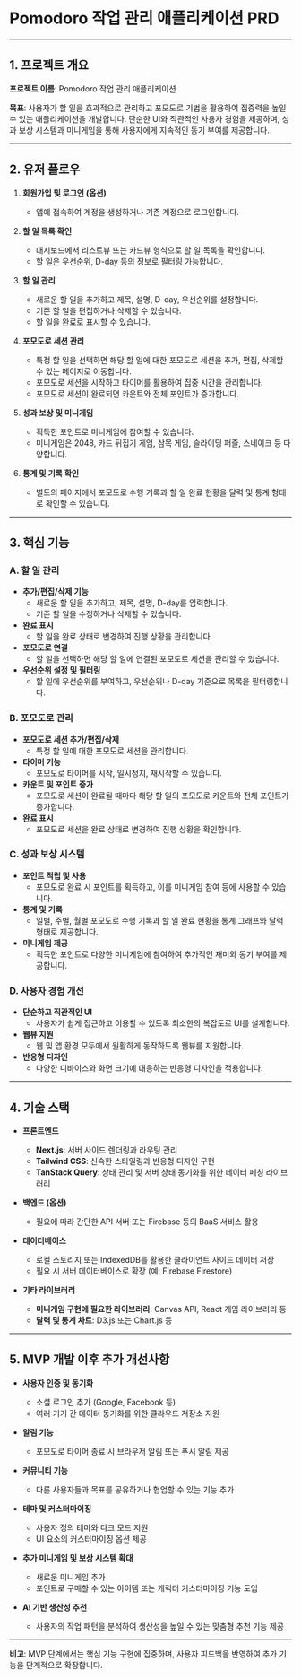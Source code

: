 # **Pomodoro 작업 관리 애플리케이션 PRD**

---

## **1. 프로젝트 개요**

**프로젝트 이름**: Pomodoro 작업 관리 애플리케이션

**목표**: 사용자가 할 일을 효과적으로 관리하고 포모도로 기법을 활용하여 집중력을 높일 수 있는 애플리케이션을 개발합니다. 단순한 UI와 직관적인 사용자 경험을 제공하며, 성과 보상 시스템과 미니게임을 통해 사용자에게 지속적인 동기 부여를 제공합니다.

---

## **2. 유저 플로우**

1. **회원가입 및 로그인 (옵션)**
    - 앱에 접속하여 계정을 생성하거나 기존 계정으로 로그인합니다.

2. **할 일 목록 확인**
    - 대시보드에서 리스트뷰 또는 카드뷰 형식으로 할 일 목록을 확인합니다.
    - 할 일은 우선순위, D-day 등의 정보로 필터링 가능합니다.

3. **할 일 관리**
    - 새로운 할 일을 추가하고 제목, 설명, D-day, 우선순위를 설정합니다.
    - 기존 할 일을 편집하거나 삭제할 수 있습니다.
    - 할 일을 완료로 표시할 수 있습니다.

4. **포모도로 세션 관리**
    - 특정 할 일을 선택하면 해당 할 일에 대한 포모도로 세션을 추가, 편집, 삭제할 수 있는 페이지로 이동합니다.
    - 포모도로 세션을 시작하고 타이머를 활용하여 집중 시간을 관리합니다.
    - 포모도로 세션이 완료되면 카운트와 전체 포인트가 증가합니다.

5. **성과 보상 및 미니게임**
    - 획득한 포인트로 미니게임에 참여할 수 있습니다.
    - 미니게임은 2048, 카드 뒤집기 게임, 삼목 게임, 슬라이딩 퍼즐, 스네이크 등 다양합니다.

6. **통계 및 기록 확인**
    - 별도의 페이지에서 포모도로 수행 기록과 할 일 완료 현황을 달력 및 통계 형태로 확인할 수 있습니다.

---

## **3. 핵심 기능**

### **A. 할 일 관리**

- **추가/편집/삭제 기능**
    - 새로운 할 일을 추가하고, 제목, 설명, D-day를 입력합니다.
    - 기존 할 일을 수정하거나 삭제할 수 있습니다.
- **완료 표시**
    - 할 일을 완료 상태로 변경하여 진행 상황을 관리합니다.
- **포모도로 연결**
    - 할 일을 선택하면 해당 할 일에 연결된 포모도로 세션을 관리할 수 있습니다.
- **우선순위 설정 및 필터링**
    - 할 일에 우선순위를 부여하고, 우선순위나 D-day 기준으로 목록을 필터링합니다.

### **B. 포모도로 관리**

- **포모도로 세션 추가/편집/삭제**
    - 특정 할 일에 대한 포모도로 세션을 관리합니다.
- **타이머 기능**
    - 포모도로 타이머를 시작, 일시정지, 재시작할 수 있습니다.
- **카운트 및 포인트 증가**
    - 포모도로 세션이 완료될 때마다 해당 할 일의 포모도로 카운트와 전체 포인트가 증가합니다.
- **완료 표시**
    - 포모도로 세션을 완료 상태로 변경하여 진행 상황을 확인합니다.

### **C. 성과 보상 시스템**

- **포인트 적립 및 사용**
    - 포모도로 완료 시 포인트를 획득하고, 이를 미니게임 참여 등에 사용할 수 있습니다.
- **통계 및 기록**
    - 일별, 주별, 월별 포모도로 수행 기록과 할 일 완료 현황을 통계 그래프와 달력 형태로 제공합니다.
- **미니게임 제공**
    - 획득한 포인트로 다양한 미니게임에 참여하여 추가적인 재미와 동기 부여를 제공합니다.

### **D. 사용자 경험 개선**

- **단순하고 직관적인 UI**
    - 사용자가 쉽게 접근하고 이용할 수 있도록 최소한의 복잡도로 UI를 설계합니다.
- **웹뷰 지원**
    - 웹 및 앱 환경 모두에서 원활하게 동작하도록 웹뷰를 지원합니다.
- **반응형 디자인**
    - 다양한 디바이스와 화면 크기에 대응하는 반응형 디자인을 적용합니다.

---

## **4. 기술 스택**

- **프론트엔드**
    - **Next.js**: 서버 사이드 렌더링과 라우팅 관리
    - **Tailwind CSS**: 신속한 스타일링과 반응형 디자인 구현
    - **TanStack Query**: 상태 관리 및 서버 상태 동기화를 위한 데이터 페칭 라이브러리

- **백엔드 (옵션)**
    - 필요에 따라 간단한 API 서버 또는 Firebase 등의 BaaS 서비스 활용

- **데이터베이스**
    - 로컬 스토리지 또는 IndexedDB를 활용한 클라이언트 사이드 데이터 저장
    - 필요 시 서버 데이터베이스로 확장 (예: Firebase Firestore)

- **기타 라이브러리**
    - **미니게임 구현에 필요한 라이브러리**: Canvas API, React 게임 라이브러리 등
    - **달력 및 통계 차트**: D3.js 또는 Chart.js 등

---

## **5. MVP 개발 이후 추가 개선사항**

- **사용자 인증 및 동기화**
    - 소셜 로그인 추가 (Google, Facebook 등)
    - 여러 기기 간 데이터 동기화를 위한 클라우드 저장소 지원

- **알림 기능**
    - 포모도로 타이머 종료 시 브라우저 알림 또는 푸시 알림 제공

- **커뮤니티 기능**
    - 다른 사용자들과 목표를 공유하거나 협업할 수 있는 기능 추가

- **테마 및 커스터마이징**
    - 사용자 정의 테마와 다크 모드 지원
    - UI 요소의 커스터마이징 옵션 제공

- **추가 미니게임 및 보상 시스템 확대**
    - 새로운 미니게임 추가
    - 포인트로 구매할 수 있는 아이템 또는 캐릭터 커스터마이징 기능 도입

- **AI 기반 생산성 추천**
    - 사용자의 작업 패턴을 분석하여 생산성을 높일 수 있는 맞춤형 추천 기능 제공

---

**비고**: MVP 단계에서는 핵심 기능 구현에 집중하며, 사용자 피드백을 반영하여 추가 기능을 단계적으로 확장합니다.
